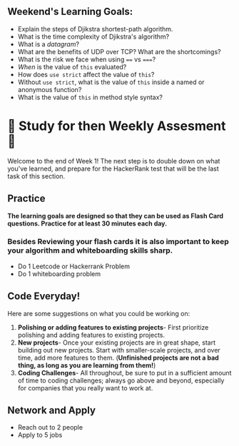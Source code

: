 
## Weekend's Learning Goals:

- Explain the steps of Djikstra shortest-path algorithm.
- What is the time complexity of Djikstra's algorithm?
- What is a _datagram_?
- What are the benefits of UDP over TCP? What are the shortcomings?
- What is the risk we face when using `==` vs `===`?
- _When_ is the value of `this` evaluated?
- How does `use strict` affect the value of `this`?
- Without `use strict`, what is the value of `this` inside a named or anonymous function? 
- What is the value of `this` in method style syntax?


# 🚨 Study for then Weekly Assesment 🚨 
<!-- Todo: Figure out hackerrank thing -->
Welcome to the end of Week 1! The next step is to double down on what you've learned, and prepare for the HackerRank test that will be the last task of this section.

## Practice

**The learning goals are designed so that they can be used as Flash Card questions. Practice for at least 30 minutes each day.**

### Besides Reviewing your flash cards it is also important to keep your algorithm and whiteboarding skills sharp. 
* Do 1 Leetcode or Hackerrank Problem
* Do 1 whiteboarding problem

## Code Everyday!

Here are some suggestions on what you could be working on:

1. **Polishing or adding features to existing projects**- First prioritize polishing and adding features to existing projects.
1. **New projects**- Once your existing projects are in great shape, start building out new projects. Start with smaller-scale projects, and over time, add more features to them. (**Unfinished projects are not a bad thing, as long as you are learning from them!**)
1. **Coding Challenges**- All throughout, be sure to put in a sufficient amount of time to coding challenges; always go above and beyond, especially for companies that you really want to work at.

## Network and Apply

* Reach out to 2 people
* Apply to 5 jobs